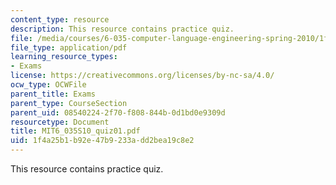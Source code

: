 ```yaml
---
content_type: resource
description: This resource contains practice quiz.
file: /media/courses/6-035-computer-language-engineering-spring-2010/1f4a25b1b92e47b9233add2bea19c8e2_MIT6_035S10_quiz01.pdf
file_type: application/pdf
learning_resource_types:
- Exams
license: https://creativecommons.org/licenses/by-nc-sa/4.0/
ocw_type: OCWFile
parent_title: Exams
parent_type: CourseSection
parent_uid: 08540224-2f70-f808-844b-0d1bd0e9309d
resourcetype: Document
title: MIT6_035S10_quiz01.pdf
uid: 1f4a25b1-b92e-47b9-233a-dd2bea19c8e2
---
```

This resource contains practice quiz.